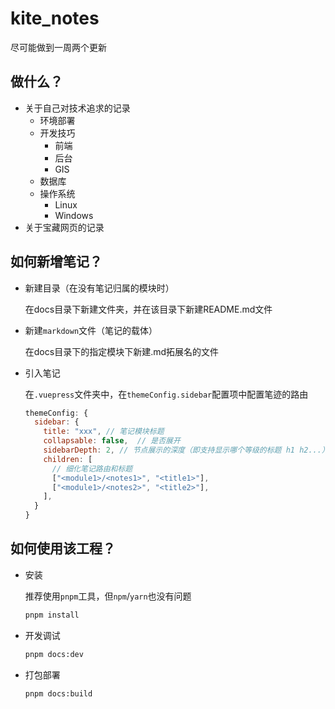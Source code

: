 # kite_notes

尽可能做到一周两个更新

## 做什么？

- 关于自己对技术追求的记录
  - 环境部署
  - 开发技巧
    - 前端
    - 后台
    - GIS
  - 数据库
  - 操作系统
    - Linux
    - Windows
- 关于宝藏网页的记录

## 如何新增笔记？
  
- 新建目录（在没有笔记归属的模块时）

  在docs目录下新建文件夹，并在该目录下新建README.md文件

- 新建`markdown`文件（笔记的载体）

  在docs目录下的指定模块下新建.md拓展名的文件

- 引入笔记

  在`.vuepress`文件夹中，在`themeConfig.sidebar`配置项中配置笔迹的路由
  
  ```javascript
  themeConfig: {
    sidebar: {
      title: "xxx", // 笔记模块标题
      collapsable: false,  // 是否展开
      sidebarDepth: 2, // 节点展示的深度（即支持显示哪个等级的标题 h1 h2...）
      children: [
        // 细化笔记路由和标题
        ["<module1>/<notes1>", "<title1>"],
        ["<module1>/<notes2>", "<title2>"],
      ],
    }
  }
  ```

## 如何使用该工程？

- 安装

  推荐使用`pnpm`工具，但`npm`/`yarn`也没有问题

  ```sh
  pnpm install
  ```

- 开发调试

  ```sh
  pnpm docs:dev
  ```

- 打包部署

  ```sh
  pnpm docs:build
  ```
